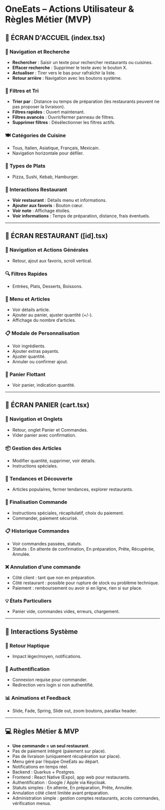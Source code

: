 # OneEats – Actions Utilisateur & Règles Métier (MVP)

## 📱 ÉCRAN D'ACCUEIL (index.tsx)

### 🧭 Navigation et Recherche

* **Rechercher** : Saisir un texte pour rechercher restaurants ou cuisines.
* **Effacer recherche** : Supprimer le texte avec le bouton X.
* **Actualiser** : Tirer vers le bas pour rafraîchir la liste.
* **Retour arrière** : Navigation avec les boutons système.

### 🎯 Filtres et Tri

* **Trier par** : Distance ou temps de préparation (les restaurants peuvent ne pas proposer la livraison).
* **Filtres rapides** : Ouvert maintenant.
* **Filtres avancés** : Ouvrir/fermer panneau de filtres.
* **Supprimer filtres** : Désélectionner les filtres actifs.

### 🍽️ Catégories de Cuisine

* Tous, Italien, Asiatique, Français, Mexicain.
* Navigation horizontale pour défiler.

### 🍕 Types de Plats

* Pizza, Sushi, Kebab, Hamburger.

### 🏪 Interactions Restaurant

* **Voir restaurant** : Détails menu et informations.
* **Ajouter aux favoris** : Bouton cœur.
* **Voir note** : Affichage étoiles.
* **Voir informations** : Temps de préparation, distance, frais éventuels.

---

## 🏪 ÉCRAN RESTAURANT (\[id].tsx)

### 🎯 Navigation et Actions Générales

* Retour, ajout aux favoris, scroll vertical.

### 🔍 Filtres Rapides

* Entrées, Plats, Desserts, Boissons.

### 🍕 Menu et Articles

* Voir détails article.
* Ajouter au panier, ajuster quantité (+/-).
* Affichage du nombre d’articles.

### 📋 Modale de Personnalisation

* Voir ingrédients.
* Ajouter extras payants.
* Ajuster quantité.
* Annuler ou confirmer ajout.

### 🛒 Panier Flottant

* Voir panier, indication quantité.

---

## 🛒 ÉCRAN PANIER (cart.tsx)

### 🧭 Navigation et Onglets

* Retour, onglet Panier et Commandes.
* Vider panier avec confirmation.

### 📦 Gestion des Articles

* Modifier quantité, supprimer, voir détails.
* Instructions spéciales.

### 🎯 Tendances et Découverte

* Articles populaires, fermer tendances, explorer restaurants.

### 📝 Finalisation Commande

* Instructions spéciales, récapitulatif, choix du paiement.
* Commander, paiement sécurisé.

### 📋 Historique Commandes

* Voir commandes passées, statuts.
* Statuts : En attente de confirmation, En préparation, Prête, Récupérée, Annulée.

### ❌ Annulation d’une commande

* Côté client : tant que non en préparation.
* Côté restaurant : possible pour rupture de stock ou problème technique.
* Paiement : remboursement ou avoir si en ligne, rien si sur place.

### 💡 États Particuliers

* Panier vide, commandes vides, erreurs, chargement.

---

## 🔔 Interactions Système

### 📳 Retour Haptique

* Impact léger/moyen, notifications.

### 🔐 Authentification

* Connexion requise pour commander.
* Redirection vers login si non authentifié.

### 📊 Animations et Feedback

* Slide, Fade, Spring, Slide out, zoom boutons, parallax header.

---

## 💻 Règles Métier & MVP

* **Une commande = un seul restaurant**.
* Pas de paiement intégré (paiement sur place).
* Pas de livraison (uniquement récupération sur place).
* Menu géré par l’équipe OneEats au départ.
* Notifications en temps réel.
* Backend : Quarkus + Postgres.
* Frontend : React Native (Expo), app web pour restaurants.
* Authentification : Google / Apple via Keycloak.
* Statuts simples : En attente, En préparation, Prête, Annulée.
* Annulation côté client limitée avant préparation.
* Administration simple : gestion comptes restaurants, accès commandes, vérification menus.
